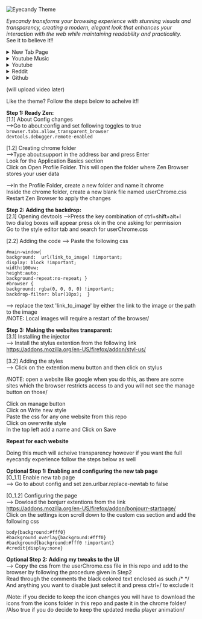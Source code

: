 ![Eyecandy Theme](https://github.com/user-attachments/assets/dd58889d-03ce-4dad-a04b-98269f1c4611)

<em>Eyecandy transforms your browsing experience with stunning visuals and transparency, creating a modern, elegant look that enhances your interaction with the web while maintaining readability and practicality.</em><br>
See it to believe it!!

<details>
  <summary>New Tab Page</summary>
  <img width="480" alt="2025-04-25" src="https://github.com/user-attachments/assets/3e1cfd4e-5caf-442e-8a68-721136c477fa" />
<img width="480" alt="2025-04-25 (1)" src="https://github.com/user-attachments/assets/a6046824-6514-4a14-a3c0-6f1fab2bebbd" />
</details>

<details><summary>Youtube Music</summary>
<img width="480" alt="2025-04-25 (8)" src="https://github.com/user-attachments/assets/2c05d773-e8c2-43f4-ac2d-a48f31d9ed74" />
<img width="480" alt="2025-04-25 (16)" src="https://github.com/user-attachments/assets/20185dcd-94b4-4867-8f2a-f54b8ece2079" />

</details>

<details><summary>Youtube</summary>
<img width="480" alt="2025-04-25 (9)" src="https://github.com/user-attachments/assets/d4665614-450a-47e9-9bf5-8a8ed648df6e" />

</details>

<details><summary>Reddit</summary>
<img width="480" alt="2025-04-25 (11)" src="https://github.com/user-attachments/assets/4381826f-935b-4558-b9bb-0bbedf90a7d1" />
<img width="480" alt="2025-04-25 (12)" src="https://github.com/user-attachments/assets/fc9ec1fb-d3fb-41bd-8f80-a8461869357c" />

</details>

<details><summary>Github</summary>
<img width="480" alt="2025-04-25 (13)" src="https://github.com/user-attachments/assets/0e81e0f1-c87d-42bb-aa69-6872b215d50a" />
<img width="480" alt="2025-04-25 (14)" src="https://github.com/user-attachments/assets/49b3cc7f-c196-409d-98c5-a78378bb9002" />

</details>


(will upload video later)

Like the theme? 
Follow the steps below to acheive it!!

**Step 1: Ready Zen:**<br>
[1.1] About Config changes<br>
-->Go to about:config and set following toggles to true<br>
<code>browser.tabs.allow_transparent_browser</code><br>
<code>devtools.debugger.remote-enabled</code><br>

[1.2] Creating chrome folder<br>
-->Type about:support in the address bar and press Enter<br>
  Look for the Application Basics section<br>
  Click on Open Profile Folder. This will open the folder where Zen Browser stores your user data<br>

-->In the Profile Folder, create a new folder and name it chrome<br>
   Inside the chrome folder, create a new blank file named userChrome.css<br>
   Restart Zen Browser to apply the changes<br>


**Step 2: Adding the backdrop:**<br>
[2.1] Opening devtools
-->Press the key combination of ctrl+shift+alt+I<br>
   two dialog boxes will appear press ok in the one asking for permission<br>
   Go to the style editor tab and search for userChrome.css<br>
   
[2.2] Adding the code
--> Paste the following css
  
    #main-window{
    background:  url(link_to_image) !important;
    display: block !important;
    width:100vw;
    height:auto;
    background-repeat:no-repeat; }
    #browser {
    background: rgba(0, 0, 0, 0) !important;
    backdrop-filter: blur(10px);  }


--> replace the text 'link_to_image' by either the link to the image or the path to the image<br>
/NOTE: Local images will require a restart of the browser/


**Step 3: Making the websites transparent:**<br>
[3.1] Installing the injector<br>
--> Install the stylus extention from the following link https://addons.mozilla.org/en-US/firefox/addon/styl-us/<br>

[3.2] Adding the styles<br>
--> Click on the extention menu button and then click on stylus <br>

/NOTE: open a website like google when you do this, as there are some sites which the browser restricts access to and you will not see the manage button on those/<br>

Click on manage button<br>
Click on Write new style<br>
Paste the css for any one website from this repo<br>
Click on owerwrite style<br>
In the top left add a name and Click on Save<br>

**Repeat for each website**
    
Doing this much will acheive transparency however if you want the full eyecandy experience follow the steps below as well

**Optional Step 1: Enabling and configuring the new tab page**<br>
[O_1.1] Enable new tab page<br>
--> Go to about config and set zen.urlbar.replace-newtab to false

[O_1.2] Configuring the page <br>
--> Dowload the bonjurr extentions from the link https://addons.mozilla.org/en-US/firefox/addon/bonjourr-startpage/ <br>
    Click on the settings icon scroll down to the custom css section and add the following css

    body{background:#fff0}
    #background_overlay{background:#fff0}
    #background{background:#fff0 !important}
    #credit{display:none}

**Optional Step 2: Adding my tweaks to the UI**<br>
--> Copy the css from the userChrome.css file in this repo and add to the browser by following the procedure given in Step2<br>
   Read through the comments the black colored text enclosed as such /* */ 
   And anything you want to disable just select it and press ctrl+/ to exclude it

/Note: if you decide to keep the icon changes you will have to download the icons from the icons folder in this repo and paste it in the chrome folder/
/Also true if you do decide to keep the updated media player animation/
